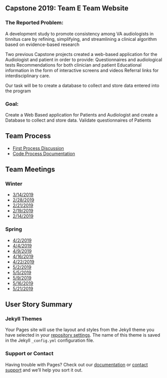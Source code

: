 ## Capstone 2019: Team E Team Website

### The Reported Problem:
A development study to promote consistency among VA audiologists in tinnitus care by refining, simplifying, and streamlining a clinical algorithm based on evidence-based research

Two previous Capstone projects created a web-based application for the Audiologist and patient in order to provide:
Questionnaires and audiological tests
Recommendations for both clinician and patient
Educational information in the form of interactive screens and videos
Referral links for interdisciplinary care.

Our task will be to create a database to collect and store data entered into the program 

### Goal: 
Create a Web Based application for Patients and Audiologist and create a Database to collect and store data. 
Validate questionnaires of Patients

## Team Process

* [First Process Discussion](docs/TeamProcess.md)
* [Code Process Documentation](docs/document.pdf)

## Team Meetings

### Winter

* [3/14/2019](docs/TeamMeeting_Winter/TeamMeeting_3_5_19.md)
* [2/28/2019](docs/TeamMeeting_Winter/TeamMeeting_2_28_19.md)
* [2/21/2019](docs/TeamMeeting_Winter/TeamMeeting_2_21_19.md)
* [2/19/2019](docs/TeamMeeting_Winter/TeamMeeting_2_19_19.md)
* [2/14/2019](docs/TeamMeeting_Winter/TeamMeeting_2_14_19.md)

### Spring

* [4/2/2019](docs/TeamMeeting_Spring/TeamMeeting_4_2_19.md)
* [4/4/2019](docs/TeamMeeting_Spring/TeamMeeting_4_4_19.md)
* [4/9/2019](docs/TeamMeeting_Spring/TeamMeeting_4_9_19.md)
* [4/16/2019](docs/TeamMeeting_Spring/TeamMeeting_4_16_19.md)
* [4/22/2019](docs/TeamMeeting_Spring/TeamMeeting_4_22_19.md)
* [5/2/2019](docs/TeamMeeting_Spring/TeamMeeting_5_2_19.md)
* [5/5/2019](docs/TeamMeeting_Spring/TeamMeeting_5_5_19.md)
* [5/9/2019](docs/TeamMeeting_Spring/TeamMeeting_5_9_19.md)
* [5/16/2019](docs/TeamMeeting_Spring/TeamMeeting_5_16_19.md)
* [5/21/2019](docs/TeamMeeting_Spring/TeamMeeting_5_21_19.md)

## User Story Summary

### Jekyll Themes

Your Pages site will use the layout and styles from the Jekyll theme you have selected in your [repository settings](https://github.com/ElijahRW/Capstone-2019-WS-Team-E/settings). The name of this theme is saved in the Jekyll `_config.yml` configuration file.

### Support or Contact

Having trouble with Pages? Check out our [documentation](https://help.github.com/categories/github-pages-basics/) or [contact support](https://github.com/contact) and we’ll help you sort it out.
